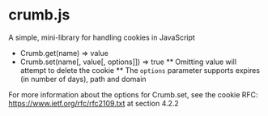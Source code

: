 crumb.js
========

A simple, mini-library for handling cookies in JavaScript

* Crumb.get(name) => value
* Crumb.set(name[, value[, options]]) => true
** Omitting value will attempt to delete the cookie
** The `options` parameter supports expires (in number of days), path and domain

For more information about the options for Crumb.set, see the cookie RFC: https://www.ietf.org/rfc/rfc2109.txt at section 4.2.2
